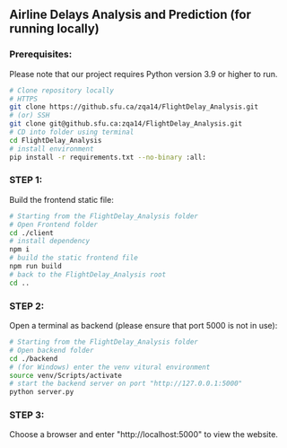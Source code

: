 ## Airline Delays Analysis and Prediction (for running locally)

### Prerequisites:

Please note that our project requires Python version 3.9 or higher to run.

```bash
# Clone repository locally
# HTTPS
git clone https://github.sfu.ca/zqa14/FlightDelay_Analysis.git
# (or) SSH
git clone git@github.sfu.ca:zqa14/FlightDelay_Analysis.git
# CD into folder using terminal
cd FlightDelay_Analysis
# install environment
pip install -r requirements.txt --no-binary :all:
```

### STEP 1:

Build the frontend static file:

```bash
# Starting from the FlightDelay_Analysis folder
# Open Frontend folder 
cd ./client
# install dependency
npm i
# build the static frontend file
npm run build
# back to the FlightDelay_Analysis root
cd ..
```

### STEP 2:

Open a terminal as backend (please ensure that port 5000 is not in use):

```bash
# Starting from the FlightDelay_Analysis folder
# Open backend folder 
cd ./backend
# (for Windows) enter the venv vitural environment
source venv/Scripts/activate
# start the backend server on port "http://127.0.0.1:5000"
python server.py
```

### STEP 3:

Choose a browser and enter "http://localhost:5000" to view the website.
